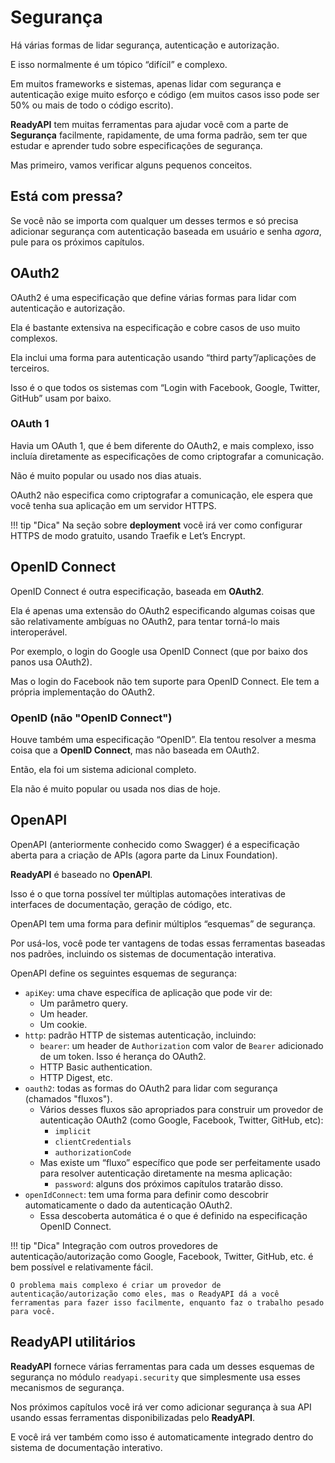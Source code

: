 # Segurança

Há várias formas de lidar segurança, autenticação e autorização.

E isso normalmente é um tópico “difícil” e complexo.

Em muitos frameworks e sistemas, apenas lidar com segurança e autenticação exige muito esforço e código (em muitos casos isso pode ser 50% ou mais de todo o código escrito).

**ReadyAPI** tem muitas ferramentas para ajudar você com a parte de **Segurança** facilmente, rapidamente, de uma forma padrão, sem ter que estudar e aprender tudo sobre especificações de segurança.

Mas primeiro, vamos verificar alguns pequenos conceitos.

## Está com pressa?

Se você não se importa com qualquer um desses termos e só precisa adicionar segurança com autenticação baseada em usuário e senha _agora_, pule para os próximos capítulos.

## OAuth2

OAuth2 é uma especificação que define várias formas para lidar com autenticação e autorização.

Ela é bastante extensiva na especificação e cobre casos de uso muito complexos.

Ela inclui uma forma para autenticação usando “third party”/aplicações de terceiros.

Isso é o que todos os sistemas com “Login with Facebook, Google, Twitter, GitHub” usam por baixo.

### OAuth 1

Havia um OAuth 1, que é bem diferente do OAuth2, e mais complexo, isso incluía diretamente as especificações de como criptografar a comunicação.

Não é muito popular ou usado nos dias atuais.

OAuth2 não especifica como criptografar a comunicação, ele espera que você tenha sua aplicação em um servidor HTTPS.

!!! tip "Dica"
    Na seção sobre **deployment** você irá ver como configurar HTTPS de modo gratuito, usando Traefik e Let’s Encrypt.


## OpenID Connect

OpenID Connect é outra especificação, baseada em **OAuth2**.

Ela é apenas uma extensão do OAuth2 especificando algumas coisas que são relativamente ambíguas no OAuth2, para tentar torná-lo mais interoperável.

Por exemplo, o login do Google usa OpenID Connect (que por baixo dos panos usa OAuth2).

Mas o login do Facebook não tem suporte para OpenID Connect. Ele tem a própria implementação do OAuth2.

### OpenID (não "OpenID Connect")

Houve também uma especificação “OpenID”. Ela tentou resolver a mesma coisa que a **OpenID Connect**, mas não baseada em OAuth2.

Então, ela foi um sistema adicional completo.

Ela não é muito popular ou usada nos dias de hoje.

## OpenAPI

OpenAPI (anteriormente conhecido como Swagger) é a especificação aberta para a criação de APIs (agora parte da Linux Foundation).

**ReadyAPI** é baseado no **OpenAPI**.

Isso é o que torna possível ter múltiplas automações interativas de interfaces de documentação, geração de código, etc.

OpenAPI tem uma forma para definir múltiplos “esquemas” de segurança.

Por usá-los, você pode ter vantagens de todas essas ferramentas baseadas nos padrões, incluindo os sistemas de documentação interativa.

OpenAPI define os seguintes esquemas de segurança:

* `apiKey`: uma chave específica de aplicação que pode vir de:
    * Um parâmetro query.
    * Um header.
    * Um cookie.
* `http`: padrão HTTP de sistemas autenticação, incluindo:
    * `bearer`: um header de `Authorization` com valor de `Bearer` adicionado de um token. Isso é herança do OAuth2.
    * HTTP Basic authentication.
    * HTTP Digest, etc.
* `oauth2`: todas as formas do OAuth2 para lidar com segurança (chamados "fluxos").
    * Vários desses fluxos são apropriados para construir um provedor de autenticação OAuth2 (como Google, Facebook, Twitter, GitHub, etc):
        * `implicit`
        * `clientCredentials`
        * `authorizationCode`
    * Mas existe um “fluxo” específico que pode ser perfeitamente usado para resolver autenticação diretamente na mesma aplicação:
        * `password`: alguns dos próximos capítulos tratarão disso.
* `openIdConnect`: tem uma forma para definir como descobrir automaticamente o dado da autenticação OAuth2.
    * Essa descoberta automática é o que é definido na especificação OpenID Connect.


!!! tip "Dica"
    Integração com outros provedores de autenticação/autorização como Google, Facebook, Twitter, GitHub, etc. é bem possível e relativamente fácil.

    O problema mais complexo é criar um provedor de autenticação/autorização como eles, mas o ReadyAPI dá a você ferramentas para fazer isso facilmente, enquanto faz o trabalho pesado para você.

## **ReadyAPI** utilitários

**ReadyAPI** fornece várias ferramentas para cada um desses esquemas de segurança no módulo `readyapi.security` que simplesmente usa esses mecanismos de segurança.

Nos próximos capítulos você irá ver como adicionar segurança à sua API usando essas ferramentas disponibilizadas pelo **ReadyAPI**.

E você irá ver também como isso é automaticamente integrado dentro do sistema de documentação interativo.
